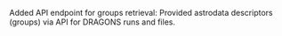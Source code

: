 Added API endpoint for groups retrieval: Provided astrodata descriptors (groups) via API for DRAGONS runs and files.